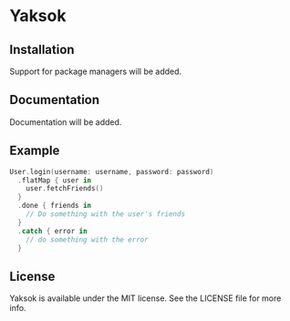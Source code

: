 # Yaksok

## Installation
Support for package managers will be added.

## Documentation
Documentation will be added.

## Example
```swift
User.login(username: username, password: password)
  .flatMap { user in
    user.fetchFriends()
  }
  .done { friends in
    // Do something with the user's friends
  }
  .catch { error in
    // do something with the error
  }
```

## License
Yaksok is available under the MIT license. See the LICENSE file for more info.
